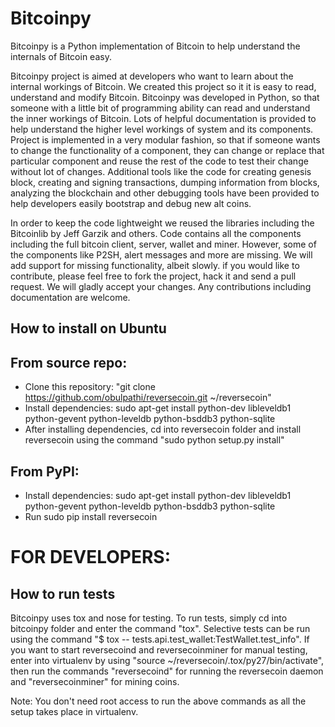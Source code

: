 Bitcoinpy
=========

Bitcoinpy is a Python implementation of Bitcoin to help understand the internals of Bitcoin easy.


Bitcoinpy project is aimed at developers who want to learn about the internal workings of Bitcoin. We created this project so it it is easy to read, understand and modify Bitcoin. Bitcoinpy was developed in Python, so that someone with a little bit of programming ability can read and understand the inner workings of Bitcoin. Lots of helpful documentation is provided to help understand the higher level workings of system and its components. Project is implemented in a very modular fashion, so that if someone wants to change the functionality of a component, they can change or replace that particular component and reuse the rest of the code to test their change without lot of changes. Additional tools like the code for creating genesis block, creating and signing transactions, dumping information from blocks, analyzing the blockchain and other debugging tools have been provided to help developers easily bootstrap and debug new alt coins.

In order to keep the code lightweight we reused the libraries including the Bitcoinlib by Jeff Garzik and others. Code contains all the components including the full bitcoin client, server, wallet and miner. However, some of the components like P2SH, alert messages and more are missing. We will add support for missing functionality, albeit slowly. if you would like to contribute, please feel free to fork the project, hack it and send a pull request. We will gladly accept your changes. Any contributions including documentation are welcome.

How to install on Ubuntu
------------------------

From source repo:
------------------
* Clone this repository: "git clone https://github.com/obulpathi/reversecoin.git ~/reversecoin"
* Install dependencies: sudo apt-get install python-dev libleveldb1 python-gevent python-leveldb python-bsddb3 python-sqlite
* After installing dependencies, cd into reversecoin folder and install reversecoin using the command "sudo python setup.py install"

From PyPI:
-----------
* Install dependencies: sudo apt-get install python-dev libleveldb1 python-gevent python-leveldb python-bsddb3 python-sqlite
* Run sudo pip install reversecoin

FOR DEVELOPERS:
===============

How to run tests
-----------------
Bitcoinpy uses tox and nose for testing. To run tests, simply cd into bitcoinpy folder and enter the command "tox". Selective tests can be run using the command "$ tox -- tests.api.test_wallet:TestWallet.test_info". If you want to start reversecoind and reversecoinminer for manual testing, enter into virtualenv by using "source ~/reversecoin/.tox/py27/bin/activate", then run the commands "reversecoind" for running the reversecoin daemon and "reversecoinminer" for mining coins.

Note: You don't need root access to run the above commands as all the setup takes place in virtualenv.
